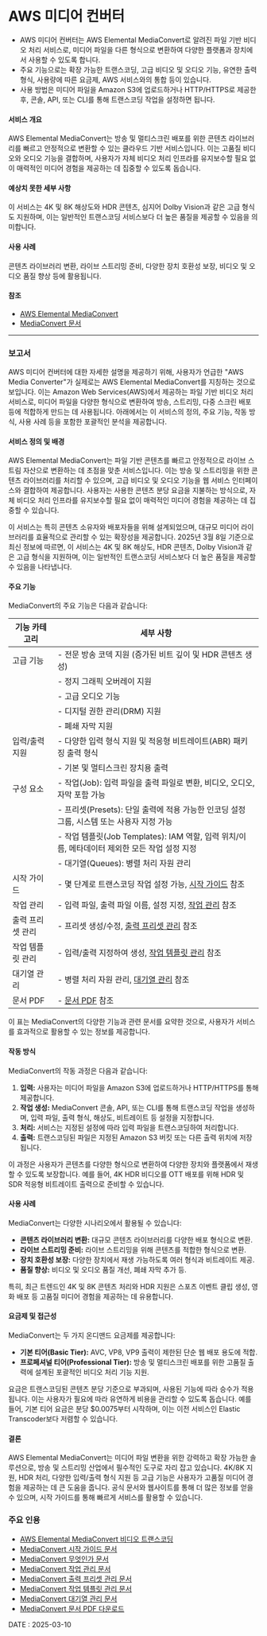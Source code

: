 # AWS 미디어 컨버터

- AWS 미디어 컨버터는 AWS Elemental MediaConvert로 알려진 파일 기반 비디오 처리 서비스로, 미디어 파일을 다른 형식으로 변환하여 다양한 플랫폼과 장치에서 사용할 수 있도록 합니다.  
- 주요 기능으로는 확장 가능한 트랜스코딩, 고급 비디오 및 오디오 기능, 유연한 출력 형식, 사용량에 따른 요금제, AWS 서비스와의 통합 등이 있습니다.  
- 사용 방법은 미디어 파일을 Amazon S3에 업로드하거나 HTTP/HTTPS로 제공한 후, 콘솔, API, 또는 CLI를 통해 트랜스코딩 작업을 설정하면 됩니다.  

#### 서비스 개요  
AWS Elemental MediaConvert는 방송 및 멀티스크린 배포를 위한 콘텐츠 라이브러리를 빠르고 안정적으로 변환할 수 있는 클라우드 기반 서비스입니다. 이는 고품질 비디오와 오디오 기능을 결합하며, 사용자가 자체 비디오 처리 인프라를 유지보수할 필요 없이 매력적인 미디어 경험을 제공하는 데 집중할 수 있도록 돕습니다.  

#### 예상치 못한 세부 사항  
이 서비스는 4K 및 8K 해상도와 HDR 콘텐츠, 심지어 Dolby Vision과 같은 고급 형식도 지원하며, 이는 일반적인 트랜스코딩 서비스보다 더 높은 품질을 제공할 수 있음을 의미합니다.  

#### 사용 사례  
콘텐츠 라이브러리 변환, 라이브 스트리밍 준비, 다양한 장치 호환성 보장, 비디오 및 오디오 품질 향상 등에 활용됩니다.  

#### 참조

- [AWS Elemental MediaConvert](https://aws.amazon.com/mediaconvert/)
- [MediaConvert 문서](https://docs.aws.amazon.com/mediaconvert/index.html)

---

### 보고서

AWS 미디어 컨버터에 대한 자세한 설명을 제공하기 위해, 사용자가 언급한 "AWS Media Converter"가 실제로는 AWS Elemental MediaConvert를 지칭하는 것으로 보입니다. 이는 Amazon Web Services(AWS)에서 제공하는 파일 기반 비디오 처리 서비스로, 미디어 파일을 다양한 형식으로 변환하여 방송, 스트리밍, 다중 스크린 배포 등에 적합하게 만드는 데 사용됩니다. 아래에서는 이 서비스의 정의, 주요 기능, 작동 방식, 사용 사례 등을 포함한 포괄적인 분석을 제공합니다.

#### 서비스 정의 및 배경  
AWS Elemental MediaConvert는 파일 기반 콘텐츠를 빠르고 안정적으로 라이브 스트림 자산으로 변환하는 데 초점을 맞춘 서비스입니다. 이는 방송 및 스트리밍을 위한 콘텐츠 라이브러리를 처리할 수 있으며, 고급 비디오 및 오디오 기능을 웹 서비스 인터페이스와 결합하여 제공합니다. 사용자는 사용한 콘텐츠 분당 요금을 지불하는 방식으로, 자체 비디오 처리 인프라를 유지보수할 필요 없이 매력적인 미디어 경험을 제공하는 데 집중할 수 있습니다.  

이 서비스는 특히 콘텐츠 소유자와 배포자들을 위해 설계되었으며, 대규모 미디어 라이브러리를 효율적으로 관리할 수 있는 확장성을 제공합니다. 2025년 3월 8일 기준으로 최신 정보에 따르면, 이 서비스는 4K 및 8K 해상도, HDR 콘텐츠, Dolby Vision과 같은 고급 형식을 지원하며, 이는 일반적인 트랜스코딩 서비스보다 더 높은 품질을 제공할 수 있음을 나타냅니다.  

#### 주요 기능  
MediaConvert의 주요 기능은 다음과 같습니다:  

| **기능 카테고리**               | **세부 사항**                                                                                     |
|--------------------------------|---------------------------------------------------------------------------------------------|
| 고급 기능                      | - 전문 방송 코덱 지원 (증가된 비트 깊이 및 HDR 콘텐츠 생성)                                     |
|                                | - 정지 그래픽 오버레이 지원                                                                    |
|                                | - 고급 오디오 기능                                                                             |
|                                | - 디지털 권한 관리(DRM) 지원                                                                   |
|                                | - 폐쇄 자막 지원                                                                               |
| 입력/출력 지원                 | - 다양한 입력 형식 지원 및 적응형 비트레이트(ABR) 패키징 출력 형식                              |
|                                | - 기본 및 멀티스크린 장치용 출력                                                               |
| 구성 요소                       | - 작업(Job): 입력 파일을 출력 파일로 변환, 비디오, 오디오, 자막 포함 가능                        |
|                                | - 프리셋(Presets): 단일 출력에 적용 가능한 인코딩 설정 그룹, 시스템 또는 사용자 지정 가능         |
|                                | - 작업 템플릿(Job Templates): IAM 역할, 입력 위치/이름, 메타데이터 제외한 모든 작업 설정 지정    |
|                                | - 대기열(Queues): 병렬 처리 자원 관리                                                         |
| 시작 가이드                    | - 몇 단계로 트랜스코딩 작업 설정 가능, [시작 가이드](https://docs.aws.amazon.com/mediaconvert/latest/ug/getting-started.html) 참조 |
| 작업 관리                      | - 입력 파일, 출력 파일 이름, 설정 지정, [작업 관리](https://docs.aws.amazon.com/mediaconvert/latest/ug/working-with-jobs.html) 참조 |
| 출력 프리셋 관리               | - 프리셋 생성/수정, [출력 프리셋 관리](https://docs.aws.amazon.com/mediaconvert/latest/ug/working-with-presets.html) 참조 |
| 작업 템플릿 관리               | - 입력/출력 지정하여 생성, [작업 템플릿 관리](https://docs.aws.amazon.com/mediaconvert/latest/ug/working-with-job-templates.html) 참조 |
| 대기열 관리                    | - 병렬 처리 자원 관리, [대기열 관리](https://docs.aws.amazon.com/mediaconvert/latest/ug/working-with-queues.html) 참조 |
| 문서 PDF                       | - [문서 PDF](https://docs.aws.amazon.com/pdfs/mediaconvert/latest/ug/mediaconvert-guide.pdf#what-is) 참조 |

이 표는 MediaConvert의 다양한 기능과 관련 문서를 요약한 것으로, 사용자가 서비스를 효과적으로 활용할 수 있는 정보를 제공합니다.  

#### 작동 방식  
MediaConvert의 작동 과정은 다음과 같습니다:  
1. **입력:** 사용자는 미디어 파일을 Amazon S3에 업로드하거나 HTTP/HTTPS를 통해 제공합니다.  
2. **작업 생성:** MediaConvert 콘솔, API, 또는 CLI를 통해 트랜스코딩 작업을 생성하며, 입력 파일, 출력 형식, 해상도, 비트레이트 등 설정을 지정합니다.  
3. **처리:** 서비스는 지정된 설정에 따라 입력 파일을 트랜스코딩하여 처리합니다.  
4. **출력:** 트랜스코딩된 파일은 지정된 Amazon S3 버킷 또는 다른 출력 위치에 저장됩니다.  

이 과정은 사용자가 콘텐츠를 다양한 형식으로 변환하여 다양한 장치와 플랫폼에서 재생할 수 있도록 보장합니다. 예를 들어, 4K HDR 비디오를 OTT 배포를 위해 HDR 및 SDR 적응형 비트레이트 출력으로 준비할 수 있습니다.  

#### 사용 사례  
MediaConvert는 다양한 시나리오에서 활용될 수 있습니다:  
- **콘텐츠 라이브러리 변환:** 대규모 콘텐츠 라이브러리를 다양한 배포 형식으로 변환.  
- **라이브 스트리밍 준비:** 라이브 스트리밍을 위해 콘텐츠를 적합한 형식으로 변환.  
- **장치 호환성 보장:** 다양한 장치에서 재생 가능하도록 여러 형식과 비트레이트 제공.  
- **품질 향상:** 비디오 및 오디오 품질 개선, 폐쇄 자막 추가 등.  

특히, 최근 트렌드인 4K 및 8K 콘텐츠 처리와 HDR 지원은 스포츠 이벤트 클립 생성, 영화 배포 등 고품질 미디어 경험을 제공하는 데 유용합니다.  

#### 요금제 및 접근성  
MediaConvert는 두 가지 온디맨드 요금제를 제공합니다:  
- **기본 티어(Basic Tier):** AVC, VP8, VP9 출력이 제한된 단순 웹 배포 용도에 적합.  
- **프로페셔널 티어(Professional Tier):** 방송 및 멀티스크린 배포를 위한 고품질 출력에 설계된 포괄적인 비디오 처리 기능 지원.  

요금은 트랜스코딩된 콘텐츠 분당 기준으로 부과되며, 사용된 기능에 따라 승수가 적용됩니다. 이는 사용자가 필요에 따라 유연하게 비용을 관리할 수 있도록 돕습니다. 예를 들어, 기본 티어 요금은 분당 $0.0075부터 시작하며, 이는 이전 서비스인 Elastic Transcoder보다 저렴할 수 있습니다.  

#### 결론  
AWS Elemental MediaConvert는 미디어 파일 변환을 위한 강력하고 확장 가능한 솔루션으로, 방송 및 스트리밍 산업에서 필수적인 도구로 자리 잡고 있습니다. 4K/8K 지원, HDR 처리, 다양한 입력/출력 형식 지원 등 고급 기능은 사용자가 고품질 미디어 경험을 제공하는 데 큰 도움을 줍니다. 공식 문서와 웹사이트를 통해 더 많은 정보를 얻을 수 있으며, 시작 가이드를 통해 빠르게 서비스를 활용할 수 있습니다.  

### 주요 인용  
- [AWS Elemental MediaConvert 비디오 트랜스코딩](https://aws.amazon.com/mediaconvert/)  
- [MediaConvert 시작 가이드 문서](https://docs.aws.amazon.com/mediaconvert/latest/ug/getting-started.html)  
- [MediaConvert 무엇인가 문서](https://docs.aws.amazon.com/mediaconvert/latest/ug/what-is.html)  
- [MediaConvert 작업 관리 문서](https://docs.aws.amazon.com/mediaconvert/latest/ug/working-with-jobs.html)  
- [MediaConvert 출력 프리셋 관리 문서](https://docs.aws.amazon.com/mediaconvert/latest/ug/working-with-presets.html)  
- [MediaConvert 작업 템플릿 관리 문서](https://docs.aws.amazon.com/mediaconvert/latest/ug/working-with-job-templates.html)  
- [MediaConvert 대기열 관리 문서](https://docs.aws.amazon.com/mediaconvert/latest/ug/working-with-queues.html)  
- [MediaConvert 문서 PDF 다운로드](https://docs.aws.amazon.com/pdfs/mediaconvert/latest/ug/mediaconvert-guide.pdf#what-is)


DATE : 2025-03-10